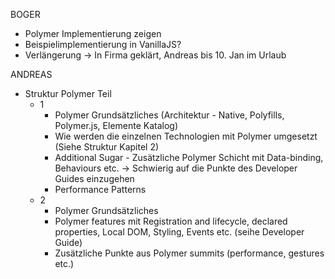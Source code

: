 BOGER

- Polymer Implementierung zeigen
- Beispielimplementierung in VanillaJS?
- Verlängerung -> In Firma geklärt, Andreas bis 10. Jan im Urlaub


ANDREAS

- Struktur Polymer Teil
    + 1
        * Polymer Grundsätzliches (Architektur - Native, Polyfills, Polymer.js, Elemente Katalog)
        * Wie werden die einzelnen Technologien mit Polymer umgesetzt (Siehe Struktur Kapitel 2)
        * Additional Sugar - Zusätzliche Polymer Schicht mit Data-binding, Behaviours etc. -> Schwierig auf die Punkte des Developer Guides einzugehen
        * Performance Patterns
    + 2
        * Polymer Grundsätzliches
        * Polymer features mit Registration and lifecycle, declared properties, Local DOM, Styling, Events etc. (seihe Developer Guide)
        * Zusätzliche Punkte aus Polymer summits (performance, gestures etc.)



